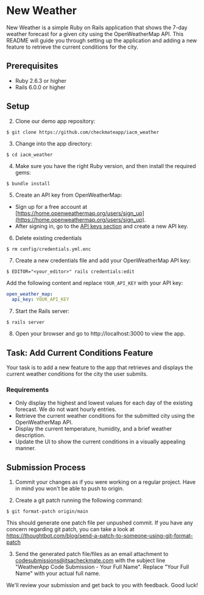# New Weather

New Weather is a simple Ruby on Rails application that shows the 7-day weather forecast for a given city using the OpenWeatherMap API. This README will guide you through setting up the application and adding a new feature to retrieve the current conditions for the city.

## Prerequisites

- Ruby 2.6.3 or higher
- Rails 6.0.0 or higher

## Setup

2. Clone our demo app repository:

`$ git clone https://github.com/checkmateapp/iacm_weather`

3. Change into the app directory:

`$ cd iacm_weather`

4. Make sure you have the right Ruby version, and then install the required gems:

`$ bundle install`

5. Create an API key from OpenWeatherMap:

- Sign up for a free account at [https://home.openweathermap.org/users/sign_up](https://home.openweathermap.org/users/sign_up).
- After signing in, go to the [API keys section](https://home.openweathermap.org/api_keys) and create a new API key.

6. Delete existing credentials

`$ rm config/credentials.yml.enc`

7. Create a new credentials file and add your OpenWeatherMap API key:

`$ EDITOR="<your_editor>" rails credentials:edit`

Add the following content and replace `YOUR_API_KEY` with your API key:

```yml
open_weather_map:
  api_key: YOUR_API_KEY
```

7. Start the Rails server:

`$ rails server`

8. Open your browser and go to http://localhost:3000 to view the app.

## Task: Add Current Conditions Feature

Your task is to add a new feature to the app that retrieves and displays the current weather conditions for the city the user submits.

### Requirements

- Only display the highest and lowest values for each day of the existing forecast. We do not want hourly entries.
- Retrieve the current weather conditions for the submitted city using the OpenWeatherMap API.
- Display the current temperature, humidity, and a brief weather description.
- Update the UI to show the current conditions in a visually appealing manner.


## Submission Process

1. Commit your changes as if you were working on a regular project. Have in mind you won't be able to push to origin.

2. Create a git patch running the following command:

`$ git format-patch origin/main`

This should generate one patch file per unpushed commit. If you have any concern regarding git patch, you can take a look at https://thoughtbot.com/blog/send-a-patch-to-someone-using-git-format-patch

3. Send the generated patch file/files as an email attachment to [codesubmissions@itsacheckmate.com](mailto:codesubmissions@itsacheckmate.com) with the subject line "WeatherApp Code Submission - Your Full Name". Replace "Your Full Name" with your actual full name.

We'll review your submission and get back to you with feedback. Good luck!
